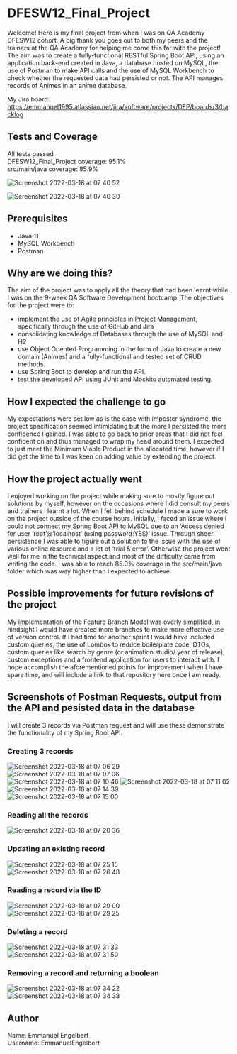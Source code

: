 # DFESW12_Final_Project 

Welcome! Here is my final project from when I was on QA Academy DFESW12 cohort. A big thank you goes out to both my peers and the trainers at the QA Academy for helping me come this far with the project!  The aim was to create a fully-functional RESTful Spring Boot API, using an application back-end created in Java, a database hosted on MySQL, the use of Postman to make API calls and the use of MySQL Workbench to check whether the requested data had persisted or not. The API manages records of Animes in an anime database.

My Jira board: https://emmanuel1995.atlassian.net/jira/software/projects/DFP/boards/3/backlog

## Tests and Coverage

All tests passed  
DFESW12_Final_Project coverage: 95.1%  
src/main/java coverage: 85.9%  


![Screenshot 2022-03-18 at 07 40 52](https://user-images.githubusercontent.com/98022119/159011536-5ff842fa-2018-41f5-bd02-aa8daf77d45b.jpg)

![Screenshot 2022-03-18 at 07 40 30](https://user-images.githubusercontent.com/98022119/159011694-330c67c3-2efe-403e-9f36-126291c09d33.jpg)

## Prerequisites 

- Java 11 
- MySQL Workbench
- Postman

## Why are we doing this? 

The aim of the project was to apply all the theory that had been learnt while I was on the 9-week QA Software Development bootcamp. The objectives for the project were to:
- implement the use of Agile principles in Project Management, specifically through the use of GitHub and Jira
- consolidating knowledge of Databases through the use of MySQL and H2
- use Object Oriented Programming in the form of Java to create a new domain (Animes) and a fully-functional and tested set of CRUD methods.
- use Spring Boot to develop and run the API.
- test the developed API using JUnit and Mockito automated testing. 

## How I expected the challenge to go 

My expectations were set low as is the case with imposter syndrome, the project specification seemed intimidating but the more I persisted the more confidence I gained. I was able to go back to prior areas that I did not feel confident on and thus managed to wrap my head around them. I expected to just meet the Minimum Viable Product in the allocated time, however if I did get the time to I was keen on adding value by extending the project.

## How the project actually went 

I enjoyed working on the project while making sure to mostly figure out solutions by myself, however on the occasions where I did consult my peers and trainers I learnt a lot. When I fell behind schedule I made a sure to work on the project outside of the course hours. Initially, I faced an issue where I could not connect my Spring Boot API to MySQL due to an ‘Access denied for user ‘root’@’localhost’ (using password:YES)’ issue. Through sheer persistence I was able to figure out a solution to the issue with the use of various online resource and a lot of ‘trial & error’. Otherwise the project went well for me in the technical aspect and most of the difficulty came from writing the code. I was able to reach 85.9% coverage in the src/main/java folder which was way higher than I expected to achieve. 

## Possible improvements for future revisions of the project 

My implementation of the Feature Branch Model was overly simplified, in hindsight I would have created more branches to make more effective use of version control. If I had time for another sprint I would have included custom queries, the use of Lombok to reduce boilerplate code, DTOs, custom queries like search by genre (or animation studio/ year of release), custom exceptions and a frontend application for users to interact with. I hope accomplish the aforementioned points for improvement when I have spare time, and will include a link to that repository here once I am ready. 

## Screenshots of Postman Requests, output from the API and pesisted data in the database 

I will create 3 records via Postman request and will use these demonstrate the functionality of my Spring Boot API. 

### Creating 3 records

![Screenshot 2022-03-18 at 07 06 29](https://user-images.githubusercontent.com/98022119/159013395-d57a9e48-d10d-48e6-a649-4889d32557cf.jpg) 
![Screenshot 2022-03-18 at 07 07 06](https://user-images.githubusercontent.com/98022119/159013453-341db828-ba54-47fd-ac63-22583b6af48e.jpg)
![Screenshot 2022-03-18 at 07 10 46](https://user-images.githubusercontent.com/98022119/159013934-c6e994f0-b891-46eb-a68f-00fa30edcad4.jpg)
![Screenshot 2022-03-18 at 07 11 02](https://user-images.githubusercontent.com/98022119/159013958-c526c7a1-aaad-4c4a-92ea-b239d8455be1.jpg)
![Screenshot 2022-03-18 at 07 14 39](https://user-images.githubusercontent.com/98022119/159013991-474b71db-7716-455a-b9eb-77c06e5faa66.jpg)
![Screenshot 2022-03-18 at 07 15 00](https://user-images.githubusercontent.com/98022119/159014011-edb267d9-f27b-4099-b9f0-0ba5119c62d8.jpg) 

### Reading all the records  

![Screenshot 2022-03-18 at 07 20 36](https://user-images.githubusercontent.com/98022119/159014292-aff315f7-fa38-46c9-b0f0-f1bebdff7c25.jpg) 

### Updating an existing record 

![Screenshot 2022-03-18 at 07 25 15](https://user-images.githubusercontent.com/98022119/159014380-7924016f-3b09-4789-b0a5-585129bdb2c9.jpg)
![Screenshot 2022-03-18 at 07 26 48](https://user-images.githubusercontent.com/98022119/159014479-07a4d0bd-22a2-4336-8b68-5cbd4acf7e95.jpg) 

### Reading a record via the ID 

![Screenshot 2022-03-18 at 07 29 00](https://user-images.githubusercontent.com/98022119/159014586-3ed59424-b78a-4c74-bc15-09fb51b3a726.jpg)
![Screenshot 2022-03-18 at 07 29 25](https://user-images.githubusercontent.com/98022119/159014607-052b5dbb-fb07-4f35-8bd2-014ba38c9742.jpg) 

### Deleting a record 

![Screenshot 2022-03-18 at 07 31 33](https://user-images.githubusercontent.com/98022119/159014700-7158d17d-d6e9-4e8c-929e-56546bfec577.jpg)
![Screenshot 2022-03-18 at 07 31 50](https://user-images.githubusercontent.com/98022119/159014751-e1b6a020-ab66-4fbd-aef9-281fa775eb73.jpg) 

### Removing a record and returning a boolean 

![Screenshot 2022-03-18 at 07 34 22](https://user-images.githubusercontent.com/98022119/159014959-6bc2a012-5f6e-4b2d-9dcb-ac572207e120.jpg) 
![Screenshot 2022-03-18 at 07 34 38](https://user-images.githubusercontent.com/98022119/159014990-39f626ac-8c09-461a-a85f-dfc2419b9d29.jpg) 

## Author 

Name: Emmanuel Engelbert  
Username: EmmanuelEngelbert
